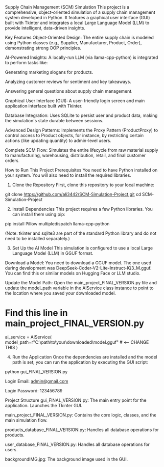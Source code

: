 Supply Chain Management (SCM) Simulation
This project is a comprehensive, object-oriented simulation of a supply chain management system developed in Python. It features a graphical user interface (GUI) built with Tkinter and integrates a local Large Language Model (LLM) to provide intelligent, data-driven insights.

Key Features
Object-Oriented Design: The entire supply chain is modeled using Python classes (e.g., Supplier, Manufacturer, Product, Order), demonstrating strong OOP principles.

AI-Powered Insights: A locally-run LLM (via llama-cpp-python) is integrated to perform tasks like:

Generating marketing slogans for products.

Analyzing customer reviews for sentiment and key takeaways.

Answering general questions about supply chain management.

Graphical User Interface (GUI): A user-friendly login screen and main application interface built with Tkinter.

Database Integration: Uses SQLite to persist user and product data, making the simulation's state durable between sessions.

Advanced Design Patterns: Implements the Proxy Pattern (ProductProxy) to control access to Product objects, for instance, by restricting certain actions (like updating quantity) to admin-level users.

Complete SCM Flow: Simulates the entire lifecycle from raw material supply to manufacturing, warehousing, distribution, retail, and final customer orders.

How to Run This Project
Prerequisites
You need to have Python installed on your system. You will also need to install the required libraries.

1. Clone the Repository
First, clone this repository to your local machine:

git clone https://github.com/ali3442/SCM-Simulation-Project.git
cd SCM-Simulation-Project

2. Install Dependencies
This project requires a few Python libraries. You can install them using pip:

pip install Pillow multipledispatch llama-cpp-python

(Note: tkinter and sqlite3 are part of the standard Python library and do not need to be installed separately.)

3. Set Up the AI Model
This simulation is configured to use a local Large Language Model (LLM) in GGUF format.

Download a Model: You need to download a GGUF model. The one used during development was DeepSeek-Coder-V2-Lite-Instruct-IQ3_M.gguf. You can find this or similar models on Hugging Face or LLM studio.

Update the Model Path: Open the main_project_FINAL_VERSION.py file and update the model_path variable in the AIService class instance to point to the location where you saved your downloaded model.

# Find this line in main_project_FINAL_VERSION.py
ai_service = AIService(
    model_path=r"C:\path\to\your\downloaded\model.gguf" # <-- CHANGE THIS
    )

4. Run the Application
Once the dependencies are installed and the model path is set, you can run the application by executing the GUI script:

python gui_FINAL_VERSION.py

Login Email: admin@gmail.com

Login Password: 123456789

Project Structure
gui_FINAL_VERSION.py: The main entry point for the application. Launches the Tkinter GUI.

main_project_FINAL_VERSION.py: Contains the core logic, classes, and the main simulation flow.

products_database_FINAL_VERSION.py: Handles all database operations for products.

user_database_FINAL_VERSION.py: Handles all database operations for users.

backgroundIMG.jpg: The background image used in the GUI.
